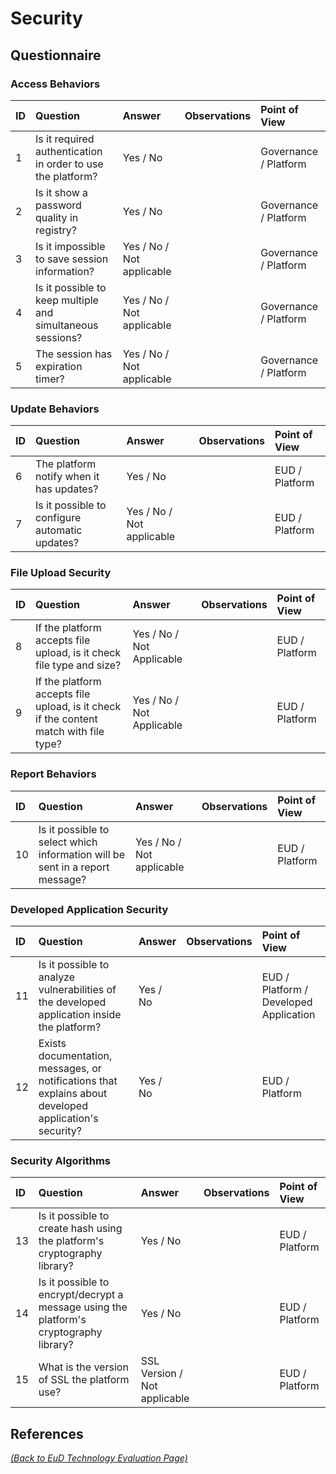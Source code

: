 # Security

## Questionnaire

### Access Behaviors

| ID | Question | Answer | Observations | Point of View |
|:---|:----------------------------------------------------|:------------------|:------------------|:-----------------|
| 1 | Is it required authentication in order to use the platform? | Yes / No |  | Governance / Platform |
| 2 | Is it show a password quality in registry? | Yes / No |  | Governance / Platform |
| 3 | Is it impossible to save session information? | Yes / No / Not applicable |  | Governance / Platform |
| 4 | Is it possible to keep multiple and simultaneous sessions? | Yes / No / Not applicable |  | Governance / Platform |
| 5 | The session has expiration timer? | Yes / No / Not applicable |  | Governance / Platform |

### Update Behaviors

| ID | Question | Answer | Observations | Point of View |
|:---|:----------------------------------------------------|:------------------|:------------------|:-----------------|
| 6 | The platform notify when it has updates? | Yes / No |  | EUD / Platform |
| 7 | Is it possible to configure automatic updates? | Yes / No / Not applicable |  | EUD / Platform |

### File Upload Security

| ID | Question | Answer | Observations | Point of View |
|:---|:----------------------------------------------------|:------------------|:------------------|:-----------------|
| 8 | If the platform accepts file upload, is it check file type and size? | Yes / No / Not Applicable |  | EUD / Platform |
| 9 | If the platform accepts file upload, is it check if the content match with file type? | Yes / No / Not Applicable |  | EUD / Platform |

### Report Behaviors

| ID | Question | Answer | Observations | Point of View |
|:---|:----------------------------------------------------|:------------------|:------------------|:-----------------|
| 10 | Is it possible to select which information will be sent in a report message? | Yes / No / Not applicable |  | EUD / Platform |

### Developed Application Security

| ID | Question | Answer | Observations | Point of View |
|:---|:----------------------------------------------------|:------------------|:------------------|:-----------------|
| 11 | Is it possible to analyze vulnerabilities of the developed application inside the platform? | Yes / No |  | EUD / Platform / Developed Application |
| 12 | Exists documentation, messages, or notifications that explains about developed application's security? | Yes / No |  | EUD / Platform |

### Security Algorithms

| ID | Question | Answer | Observations | Point of View |
|:---|:----------------------------------------------------|:------------------|:------------------|:-----------------|
| 13 | Is it possible to create hash using the platform's cryptography library? | Yes / No |  | EUD / Platform |
| 14 | Is it possible to encrypt/decrypt a message using the platform's cryptography library? | Yes / No  |  | EUD / Platform |
| 15 | What is the version of SSL the platform use? | SSL Version / Not applicable  |  | EUD / Platform |

## References

_[(Back to EuD Technology Evaluation Page)](../eud_technology_evaluation)_
